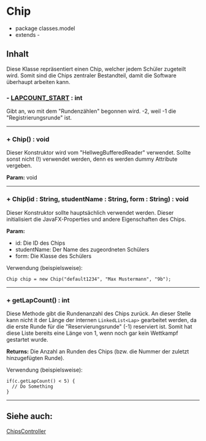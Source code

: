 # Chip
- package classes.model
- extends - 

## Inhalt
Diese Klasse repräsentiert einen Chip, welcher jedem Schüler zugeteilt wird. Somit sind die Chips zentraler Bestandteil, damit die
Software überhaupt arbeiten kann.

### - <ins>LAPCOUNT_START</ins> : int
Gibt an, wo mit dem "Rundenzählen" begonnen wird. -2, weil -1 die "Registrierungsrunde" ist.

---

### + Chip() : void
Dieser Konstruktor wird vom "HellwegBufferedReader" verwendet. Sollte sonst nicht (!) verwendet werden, denn es werden 
dummy Attribute vergeben.

**Param:** void

---

### + Chip(id : String, studentName : String, form : String) : void
Dieser Konstruktor sollte hauptsächlich verwendet werden. Dieser initialisiert die JavaFX-Properties und andere
Eigenschaften des Chips.

**Param:** 
- id: Die ID des Chips
- studentName: Der Name des zugeordneten Schülers
- form: Die Klasse des Schülers

Verwendung (beispielsweise):

```
Chip chip = new Chip("default1234", "Max Mustermann", "9b");
```

---

### + getLapCount() : int
Diese Methode gibt die Rundenanzahl des Chips zurück. An dieser Stelle kann nicht it der Länge der internen
`LinkedList<Lap>` gearbeitet werden, da die erste Runde für die "Reservierungsrunde" (-1) reserviert ist. Somit hat 
diese Liste bereits eine Länge von 1, wenn noch gar kein Wettkampf gestartet wurde. 

**Returns:** Die Anzahl an Runden des Chips (bzw. die Nummer der zuletzt hinzugefügten Runde).

Verwendung (beispielsweise):

```
if(c.getLapCount() < 5) {
  // Do Something
}
```

---

## Siehe auch:

[ChipsController](https://github.com/tpoerschke/Project_Hellweglauf/blob/dev/doc/ChipsController.java.md)
